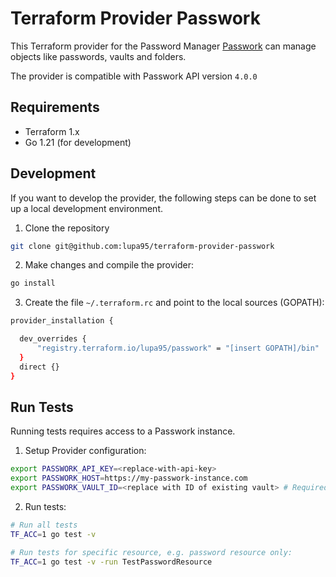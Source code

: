 # Terraform Provider Passwork
This Terraform provider for the Password Manager [Passwork](https://passwork.de/) can manage objects like passwords, vaults and folders.

The provider is compatible with Passwork API version `4.0.0`

## Requirements

- Terraform 1.x
- Go 1.21 (for development)

## Development

If you want to develop the provider, the following steps can be done to set up a local development environment.

1. Clone the repository

```bash
git clone git@github.com:lupa95/terraform-provider-passwork
```

2. Make changes and compile the provider:

```bash
go install
```

3. Create the file `~/.terraform.rc` and point to the local sources (GOPATH):

```bash
provider_installation {

  dev_overrides {
      "registry.terraform.io/lupa95/passwork" = "[insert GOPATH]/bin"
  }
  direct {}
}
```

## Run Tests

Running tests requires access to a Passwork instance.

1. Setup Provider configuration: 

```bash
export PASSWORK_API_KEY=<replace-with-api-key>
export PASSWORK_HOST=https://my-passwork-instance.com
export PASSWORK_VAULT_ID=<replace with ID of existing vault> # Required for data source testing
```

2. Run tests:

```bash
# Run all tests
TF_ACC=1 go test -v

# Run tests for specific resource, e.g. password resource only:
TF_ACC=1 go test -v -run TestPasswordResource
```
